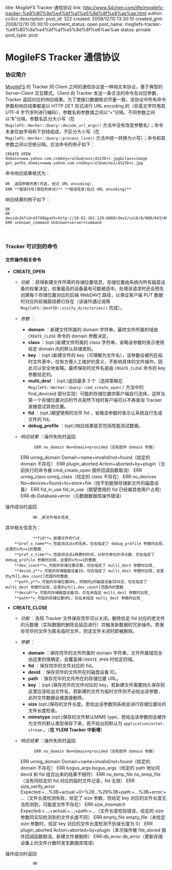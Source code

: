title: MogileFS Tracker 通信协议 
link: http://www.54chen.com/life/mogilefs-tracker-%e9%80%9a%e4%bf%a1%e5%8d%8f%e8%ae%ae.html
author: cc0cc
description: 
post_id: 322
created: 2008/12/10 13:30:10
created_gmt: 2008/12/10 05:30:10
comment_status: open
post_name: mogilefs-tracker-%e9%80%9a%e4%bf%a1%e5%8d%8f%e8%ae%ae
status: private
post_type: post

# MogileFS Tracker 通信协议 

### 协议简介

[MogileFS](http://twiki.corp.cnb.yahoo.com:9999/twiki/bin/view/PlatForm/MogileFS) 的 Tracker 同 Client 之间的通信协议是一种纯文本协议，基于典型的 Server-Client 交互模式。Client 向 Tracker 发送一条合法的命令及对应参数，Tracker 返回对应的响应结果。为了使接口数据格式尽量一致，该协议中所有命令参数和响应结果都是以 HTTP GET 形式进行 URL encoding 的（非英文字符用其 UTF-8 字节序列进行编码），参数名和参数值之间以“=”分隔，不同参数之间以“&”分隔，参数名区分大小写（在 `MogileFS::Worker::Query::decode_url_args()` 方法中没有改变参数名）；命令本身仅由字母和下划线组成，不区分大小写（在 `MogileFS::Worker::Query::process_line()` 方法中统一转换为小写）；命令和其参数之间以空格分隔。合法命令的例子如下： 
    
    
    CREATE_OPEN domain=www.yahoo.com.cn&key=/album/wxz/a%23b+c.jpg&class=image
    get_paths domain=www.yahoo.com.cn&key=/album/wxz/a%23b+c.jpg

命令响应结果格式为： 
    
    
    OK _返回参数列表(可选, 经过 URL encoding)_
    ERR **错误代号(简短的单词)** **错误信息(经过 URL encoding)**

响应结果的例子如下： 
    
    
    OK
    OK devid=2&fid=43749&path=http://10.62.162.120:8080/dev2/vol0/0/000/043/0000043749.fid
    ERR unknown_command Unknown+server+command

  

### Tracker 可识别的命令

#### 文件操作相关命令

  * **CREATE_OPEN**
    * _功能_ ：获得新建文件所需的存储位置信息，存储位置由系统内所有磁盘设备的权重决定，权重最高的设备最有可能被选中。处理该请求时还会预先创建每个存储位置对应的后端 WebDAV[?](http://twiki.corp.cnb.yahoo.com:9999/twiki/bin/edit/PlatForm/WebDAV?topicparent=PlatForm.MogileFSTrackerProtocol) 路径，以保证客户端 PUT 数据时对应的前缀路径都已存在（该操作通过调用 `MogileFS::DevFID::vivify_directories()` 完成）。
    * _参数_ ： 
      * **domain** ：新建文件所属的 domain 字符串。最终文件所属的域由 `CREATE_CLOSE` 命令的 domain 参数决定。
      * **class** ：(opt.)新建文件所属的 class 字符串，省略该参数时表示使用给定 domain 内的默认存储类别。
      * **key** ：(opt.)新建文件的 key（可理解为文件名），该参数会被列在临时文件表中，仅有方便人工维护的意义，不影响具体的文件操作，因此可以安全地省略。最终保存的文件名是由 `CREATE_CLOSE` 命令的 key 参数给定的。
      * **multi_dest** ：(opt.)返回最多 3 个（选择策略在 `MogileFS::Worker::Query::cmd_create_open()` 方法中的 find_deviceid 部分实现）可能的存储位置供客户端自行选择，这样当第一个存储位置对应的节点突然下线时客户端可以不再查询 Tracker 直接尝试其他位置。
      * **fid** ：(opt.)期望使用的文件 fid ，省略该参数时表示让系统自行生成文件的 fid。
      * **debug_profile** ：(opt.)响应结果是否包括性能测试数据。
    * _响应结果_ ：操作失败时返回 
        
                ERR no_domain No+domain+provided（没有提供 domain 参数）
        ERR unreg_domain Domain+name+invalid/not+found（给定的 domain 不存在）
        ERR plugin_aborted Action+aborted+by+plugin（当前执行的命令被 cmd_create_open 插件回调函数取消）
        ERR unreg_class unreg_class（给定的 class 不存在）
        ERR no_devices No+devices+found+to+store+file（找不到能够存储新文件的磁盘设备）
        ERR fid_in_use fid_in_use（期望使用的 fid 已经被其他用户占用）
        ERR db Database+error（元数据数据库操作错误）

操作成功时返回 
        
                OK _新文件相关信息_

其中相关信息为： 
        
                **fid**=_新建文件的fid_
        **prof_x_name**=_性能测试点x的名称，仅在指定了 debug_profile 参数时出现，这里的x为>=1的整数_
        **prof_x_time**=_性能测试点x耗费的时间，以秒为单位的浮点数，仅在指定了 debug_profile 参数时出现，这里的x为>=1的整数_
        **dev_count**=_可能的存储位置总数，仅在指定了 multi_dest 参数时出现_
        **devid_y**=_可能的存储磁盘设备ID，仅在指定了 multi_dest 参数时出现，这里的y为[1,dev_count]范围内的整数_
        **path_y**=_可能的存储位置URL，同相同y的磁盘设备ID对应，仅在指定了 multi_dest 参数时出现，这里的y为[1,dev_count]范围内的整数_
        **devid**=_可能的存储磁盘设备ID，仅在未指定 multi_dest 参数时出现_
        **path**=_可能的存储位置URL，仅在未指定 multi_dest 参数时出现_

  * **CREATE_CLOSE**
    * _功能_ ：告知 Tracker 文件保存完毕可以关闭，删除给定 fid 对应的老文件的元数据（实际数据的删除会延后进行）并触发新数据的冗余操作。若保存完毕的文件为匿名临时文件，则该文件关闭时即被删除。
    * _参数_ ： 
      * **domain** ：保存完毕的文件所属的 domain 字符串，文件所属域完全由这里的值确定，会覆盖掉 `CREATE_OPEN` 时给定的域。
      * **fid** ：保存完毕的文件对应的 fid。
      * **devid** ：保存完毕的文件所在的磁盘设备 ID。
      * **path** ：保存完毕的文件所在的存储位置 URL。
      * **key** ：(opt.)保存完毕的文件对应的 key，若新建文件需要持久保存则这里应该给出文件名，若新建的文件为临时文件则不必给出该参数，此时文件数据会被直接删除。
      * **size** (opt.)保存的文件长度，若给出该参数则系统会进行存储位置处的文件长度检查。
      * **mimetype** (opt.)保存的文件默认MIME type，若给出该参数则会被作为文件的默认类型保存下来，若不给出则默认为 `application/octet-stream` 。（**在 YLEM Tracker 中新增**）
    * _响应结果_ ：操作失败时返回 
        
                ERR no_domain No+domain+provided（没有提供 domain 参数）
        ERR unreg_domain Domain+name+invalid/not+found（给定的 domain 不存在）
        ERR bogus_args bogus_args（给定的 path 地址同 devid 和 fid 组合出来的结果不相符）
        ERR no_temp_file no_temp_file（没有同给定的 fid 对应的临时文件记录，fid 无效）
        ERR size_verify_error Expected:+...%3B+actual:+0+%28...%29%3B+path:+...%3B+error:+...（文件长度检测失败，给定了 size 参数，但给定 key 对应的文件长度无法检测到，可能是文件不存在）
        ERR size_mismatch Expected:+...;+actual:+...;+path:+...（文件长度校验错误，给定的 size 参数同实际检测到的文件长度不同）
        ERR empty_file empty_file（未给定 size 参数时，给定 key 对应的文件长度检测不到或长度为 0）
        ERR plugin_aborted Action+aborted+by+plugin（本次操作被 file_stored 插件回调函数取消，新建文件被删除）
        ERR db_error db_error（更新存储设备上的文件计数时发生数据库错误）

操作成功时返回 
        
                OK